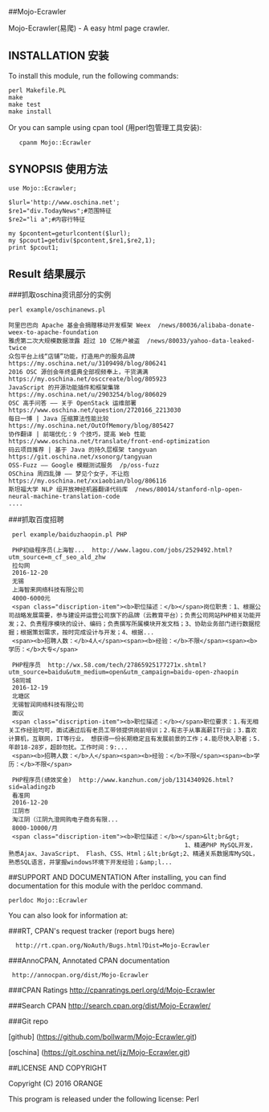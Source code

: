 ##Mojo-Ecrawler

 Mojo-Ecrawler(易爬) - A easy html page crawler.
 

## INSTALLATION 安装

To install this module, run the following commands:

	perl Makefile.PL
	make
	make test
	make install
 Or you can sample using cpan tool (用perl包管理工具安装):
   
       cpanm Mojo::Ecrawler

## SYNOPSIS 使用方法
 
    use Mojo::Ecrawler;
 
    $lurl='http://www.oschina.net';
    $re1="div.TodayNews";#范围特征
    $re2="li a";#内容行特征
 
    my $pcontent=geturlcontent($lurl);
    my $pcout1=getdiv($pcontent,$re1,$re2,1);
    print $pcout1;

## Result 结果展示

###抓取oschina资讯部分的实例

    perl example/oschinanews.pl

    阿里巴巴向 Apache 基金会捐赠移动开发框架 Weex  /news/80036/alibaba-donate-weex-to-apache-foundation
    雅虎第二次大规模数据泄露 超过 10 亿帐户被盗  /news/80033/yahoo-data-leaked-twice
    众包平台上线“店铺”功能，打造用户的服务品牌  https://my.oschina.net/u/3109498/blog/806241
    2016 OSC 源创会年终盛典全部视频奉上，干货满满  https://my.oschina.net/osccreate/blog/805923
    JavaScript 的开源功能插件和框架集锦  https://my.oschina.net/u/2903254/blog/806029
    OSC 高手问答 —— 关于 OpenStack 运维部署  https://www.oschina.net/question/2720166_2213030
    每日一博 | Java 压缩算法性能比较  https://my.oschina.net/OutOfMemory/blog/805427
    协作翻译 | 前端优化：9 个技巧，提高 Web 性能  https://www.oschina.net/translate/front-end-optimization
    码云项目推荐 | 基于 Java 的持久层框架 tangyuan  https://git.oschina.net/xsonorg/tangyuan
    OSS-Fuzz —— Google 模糊测试服务  /p/oss-fuzz
    OSChina 周四乱弹 —— 梦见个女子，不让抱  https://my.oschina.net/xxiaobian/blog/806116
    斯坦福大学 NLP 组开放神经机器翻译代码库  /news/80014/stanford-nlp-open-neural-machine-translation-code
    ....
###抓取百度招聘

     perl example/baiduzhaopin.pl PHP

     PHP初级程序员(上海智...  http://www.lagou.com/jobs/2529492.html?utm_source=m_cf_seo_ald_zhw
     拉勾网
     2016-12-20
     无锡
     上海智来网络科技有限公司
     4000-6000元
     <span class="discription-item"><b>职位描述：</b></span>岗位职责：1、根据公司战略发展需要，参与建设并运营公司旗下的品牌（云教育平台）；负责公司网站PHP相关功能开发；2、负责程序模块的设计、编码；负责撰写所属模块开发文档；3、协助业务部门进行数据挖掘；根据策划需求，按时完成设计与开发；4、根据...
     <span><b>招聘人数：</b>4人</span><span><b>经验：</b>不限</span><span><b>学历：</b>大专</span>
     
     PHP程序员  http://wx.58.com/tech/27865925177271x.shtml?utm_source=baidu&utm_medium=open&utm_campaign=baidu-open-zhaopin
     58同城
     2016-12-19
     北塘区
     无锡智润网络科技有限公司
     面议
     <span class="discription-item"><b>职位描述：</b></span>职位要求：1.有无相关工作经验均可，面试通过后有老员工带领提供岗前培训；2.有志于从事高薪IT行业；3.喜欢计算机，互联网，IT等行业， 想获得一份长期稳定且有发展前景的工作；4.能尽快入职者；5.年龄18-28岁，超龄勿扰。工作时间：9:...
     <span><b>招聘人数：</b>人</span><span><b>经验：</b>不限</span><span><b>学历：</b>不限</span>
     
     PHP程序员(绩效奖金)  http://www.kanzhun.com/job/1314340926.html?sid=aladingzb
     看准网
     2016-12-20
     江阴市
     淘江阴（江阴九澄网购电子商务有限...
     8000-10000/月
     <span class="discription-item"><b>职位描述：</b></span>&lt;br&gt;
                                                     1、精通PHP MySQL开发，熟悉Ajax、JavaScript、 Flash、CSS、Html；&lt;br&gt;2、精通关系数据库MySQL，熟悉SQL语言，并掌握windows环境下开发经验；&amp;l...

##SUPPORT AND DOCUMENTATION 
After installing, you can find documentation for this module with the
perldoc command.

    perldoc Mojo::Ecrawler

You can also look for information at:

###RT, CPAN's request tracker (report bugs here)

      http://rt.cpan.org/NoAuth/Bugs.html?Dist=Mojo-Ecrawler

###AnnoCPAN, Annotated CPAN documentation
   
     http://annocpan.org/dist/Mojo-Ecrawler

###CPAN Ratings
        http://cpanratings.perl.org/d/Mojo-Ecrawler

###Search CPAN
        http://search.cpan.org/dist/Mojo-Ecrawler/
    
###Git repo

[github] (https://github.com/bollwarm/Mojo-Ecrawler.git)

[oschina] (https://git.oschina.net/ijz/Mojo-Ecrawler.git)

##LICENSE AND COPYRIGHT

Copyright (C) 2016 ORANGE

This program is released under the following license: Perl

